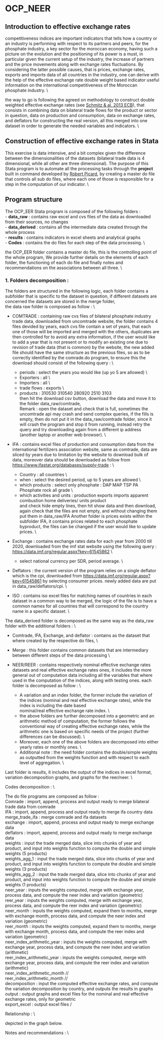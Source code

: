 # OCP_NEER
## Introduction to effective exchange rates 
competitiveness indices are important indicators that tells how a country or an industry is performing with respect to its partners and peers, for the phosphate industry, a key sector for the moroccan economy, having such a picture on the evolution and the positioning of its power is a must, in particular given the current setup of the industry, the increase of partners and the price movements along with exchange rates fluctuations. 
By considering the latter possible causes, that is prices, exchange rates, exports and imports data of all countries in the industry, one can derive with the help of the effective exchange rate double weight based indicator useful information on the international competitiveness of the Moroccan phosphate industry. \

the way to go is following the agreed on methodology to construct double weighted effective exchange rates (see [Schmitz & al. 2013 ECB](https://www.ecb.europa.eu/pub/pdf/scpops/ecbocp134.pdf?70155bcb756c20cceeac37f3fc19897e)), that consists in combining data on bilateral trade flows for the product or sector in question, data on production and consumption, data on exchange rates, and deflators for constructing the real version, all this merged into one dataset in order to generate the needed variables and indicators. \

## Construction of effective exchange rates in Stata
This exercise is data intensive, and a bit complex given the difference between the dimensionalities of the datasets (bilateral trade data is 4 dimensional, while all other are three dimensional).
The purpose of this Stata program is to automate all the processing tasks through the **project** built in command developed by [Robert Picard](https://ideas.repec.org/c/boc/bocode/s457685.html), by creating a master do file that controls all sub do files, where each one of those is responsible for a step in the computation of our indicator. \

## Program structure
The OCP_EER Stata program is composed of the following folders : \
	- **data_raw** : contains raw excel and cvs files of the data as downloaded from their sources, no changes \
	- **data_derived** : contains all the intermediate data created through the whole process \
	- **results** : contains indicators in excel sheets and analytical graphs \
	- **Codes** : contains the do files for each step of the data processing. \

the OCP_EER folder contains a master do file, this is the controlling point of the whole program, 
We provide further details on the elements of each folder, the functioning of each do file and finally notes and recommendations on the associations between all three. \

### 1. Folders decomposition : 

The folders are structured in the following logic, each folder contains a subfolder that is specific to the dataset in question, if different datasets are concerned the datasets are stored in the merge folder, \
the data raw folder is composed as follow : \
- COMTRADE : containing raw cvs files of bilateral phosphate industry trade data, downloaded from uncomtrade website, the folder contains 4 files devided by years, each cvs file contain a set of years, that each one of those will be imported and merged with the others, duplicates are then controlled for to avoid any extra information, if the user would like to add a year that is not present or to modify an existing one due to revision  of trade data (that is common) by the website, the new added file should have the same structure as the previous files, so as to be correctly identified by the comrade.do program, to ensure this the download should consist of the following query : \
  - periods : select the years you would like (up yo 5 are allowed) \
  - Exporters : all \
  - Importers : all \
  - trade flows : exports \
  - products : 310530 310540 280920 2510 3103 \
then hit the download csv button, download the data and move it to the folder data_raw/comtrade, \
Remark : open the dataset and check that is full, sometimes the uncomtrade api may crash and send complex queries, if the fills is empty, then do not put it in the data_raw/comtrade folder, since it will crash the program and stop it from running, instead retry the query and try downloading again from a different ip address (another laptop or another web browser). \

- IFA : contains excel files of production and consumption data from the international fertilizers association website, same as comtrade, data are sliced by years due to limitation by the website to download bulk of data, moreover data should be downloaded as follow from https://www.ifastat.org/databases/supply-trade : \
  - Country : all countries \
  - when : select the desired period, up to 5 years are allowed \
  - which products : select only phosphate : DAP MAP TSP PA Phosphate rock all grade \
  - which activities and units : production exports imports apparent combustion home deliveries/ units product \
	and check hide empty lines, then hit show data and then download, again check that the files are not empty, and without changing them put them in data_raw/IFA
Another folder is prices exists within the subfolder IFA, it contains prices related to each phosphate byproduct, the files can be changed if the user would like to update prices. \

- Exchange : contains exchange rates data for each year from 2000 till 2020, downloaded from the imf stat website using the following query : 
https://data.imf.org/regular.aspx?key=61545862 \
  - select national currency per SDR, period average. \

- Deflators : the current version of the program relies on a single deflator which is the cpi, downloaded from https://data.imf.org/regular.aspx?key=61545861 by selecting consumer prices. newly added data are put in data_raw/deflators/cpi. \

- ISO : contains iso excel files for matching names of countries in each dataset in a common way to be merged, the logic of the file is to have a common names for all countries that will correspond to the country name in a specific dataset. \

The data_derived folder is decomposed as the same way as the data_raw folder with the additional folders : \

- Comtrade, IFA, Exchange, and deflator : contains as the dataset that where created by the respective do files, \

- Merge : this folder contains common datasets that are intermediary between different steps of the data processing \

- NEER/REER : contains respectively nominal effective exchange rates datasets and real effective exchange rates ones, it includes the more general out of computation data 	including all the variables that where used in the computation of the indices, along with testing ones. each folder is decomposed as follow : \
  * A variation and an index folder, the former include the variation of the indices (nominal and real effective exchange rates), while the index is including the date based \
		nominal/real effective exchange rate index. \
  * the above folders are further decomposed into a geometric and an arithmetic method of computation, the former follows the conventional way of creating effective 		exchange rates, while the arithmetic one is based on specific needs of the project (further differences can be discussed). \ 
  * Moreover, each one of the above folders are decomposed into either yearly rates or monthly ones. \
  * Additional note : the need folder contains the double/simple weights as outputted from the weights function and with respect to each level of aggregation. \

Last folder is results, it includes the output of the indices in excel format, variation decomposition graphs, and graphs for the reer/neer. \

Codes decomposition : \

The do file programs are composed as follow : \
	Comrade : import, append, process and output ready to merge bilateral trade data from comrade \
	IFA : import, append, process and output ready to merge ifa country data \
	merge_trade_ifa : merge comrade and ifa datasets \
	exchange : import, append, process and output ready to merge exchange data \
	deflators : import, append, process and output ready to merge exchange data \
	weights : input the trade merged data, slice into chunks of year and product, and input into weights function to compute the double and simple weights (5 products) \
	weights_agg_1 : input the trade merged data, slice into chunks of year and product, and input into weights function to compute the double and simple weights (3 products) \
	weights_agg_2 : input the trade merged data, slice into chunks of year and product, and input into weights function to compute the double and simple weights (1 products) \
	neer_year : inputs the weights computed, merge with exchange year, process data, and compute the neer index and variation (geometric) \
	reer_year : inputs the weights computed, merge with exchange year, process data, and compute the reer index and variation (geometric) \
	neer_month : inputs the weights computed, expand them to months, merge with exchange month, process data, and compute the neer index and variation (geometric) \
	reer_month : inputs the weights computed, expand them to months, merge with exchange month, process data, and compute the reer index and variation (geometric) \
	neer_index_arithmetic_year : inputs the weights computed, merge with exchange year, process data, and compute the neer index and variation (arithmetic) \
	reer_index_arithmetic_year :  inputs the weights computed, merge with exchange year, process data, and compute the reer index and variation (arithmetic) \
	neer_index_arithmetic_month // \
	reer_index_arithmetic_month // \
	decomposition : input the computed effective exchange rates, and compute the variation decomposition by country, and outputs the results in graphs  \
	output : output graphs and excel files for the nominal and real effective exchange rates, only for geometric \
	export_excel : output excel files  /

Relationship : \

depicted in the graph below. 

Notes and recommendations : \



